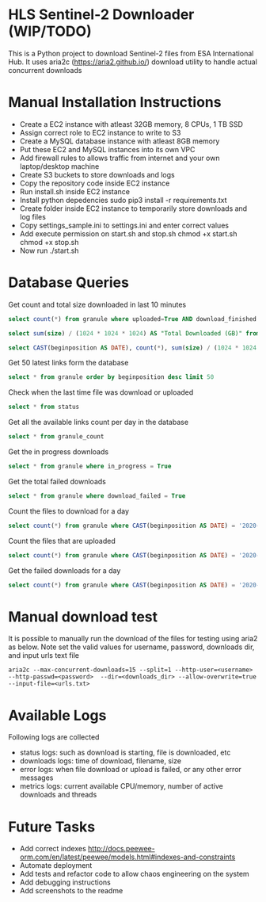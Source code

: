 # HLS Sentinel-2 Downloader (WIP/TODO)

This is a Python project to download Sentinel-2 files from ESA International Hub. 
It uses aria2c (https://aria2.github.io/) download utility to handle actual concurrent downloads

# Manual Installation Instructions

* Create a EC2 instance with atleast 32GB memory, 8 CPUs, 1 TB SSD
* Assign correct role to EC2 instance to write to S3 
* Create a MySQL database instance with atleast 8GB memory
* Put these EC2 and MySQL instances into its own VPC
* Add firewall rules to allows traffic from internet and your own laptop/desktop machine
* Create S3 buckets to store downloads and logs
* Copy the repository code inside EC2 instance
* Run install.sh inside EC2 instance
* Install python depedencies 
     sudo pip3 install -r requirements.txt 
* Create folder inside EC2 instance to temporarily store downloads and log files
* Copy settings_sample.ini to settings.ini and enter correct values
* Add execute permission on start.sh and stop.sh
     chmod +x start.sh
     chmod +x stop.sh
* Now run ./start.sh


# Database Queries

Get count and total size downloaded in last 10 minutes
```sql
select count(*) from granule where uploaded=True AND download_finished >= CONVERT_TZ( date_sub(now(),interval 10 minute), 'UTC', 'America/Chicago' )

select sum(size) / (1024 * 1024 * 1024) AS "Total Downloaded (GB)" from granule where uploaded=True AND download_finished >= CONVERT_TZ( date_sub(now(),interval 10 minute), 'UTC', 'America/Chicago' )

select CAST(beginposition AS DATE), count(*), sum(size) / (1024 * 1024 * 1024) AS "Total Downloaded (GB)" from granule where uploaded=True AND download_finished >= CONVERT_TZ(date_sub(now(),interval 10 minute), 'UTC', 'America/Chicago' ) group by CAST(beginposition AS DATE)

```

Get 50 latest links form the database
```sql
select * from granule order by beginposition desc limit 50
```

Check when the last time file was download or uploaded
```sql
select * from status
```

Get all the available links count per day in the database
```sql
select * from granule_count
```

Get the in progress downloads 
```sql
select * from granule where in_progress = True
```

Get the total failed downloads 
```sql
select * from granule where download_failed = True
```

Count the files to download for a day
```sql
select count(*) from granule where CAST(beginposition AS DATE) = '2020-05-30' AND ignore_file = False;
```
Count the files that are uploaded
```sql
select count(*) from granule where CAST(beginposition AS DATE) = '2020-05-30' AND uploaded = True AND ignore_file = False;
```

Get the failed downloads for a day
```sql
select count(*) from granule where CAST(beginposition AS DATE) = '2020-05-30' AND download_failed = True
```

# Manual download test

It is possible to manually run the download of the files for testing using aria2 as below. Note set the valid values for username, password, downloads dir, and input urls text file

```
aria2c --max-concurrent-downloads=15 --split=1 --http-user=<username> --http-passwd=<password>  --dir=<downloads_dir> --allow-overwrite=true --input-file=<urls.txt> 
```

# Available Logs

Following logs are collected
* status logs: such as download is starting, file is downloaded, etc
* downloads logs: time of download, filename, size
* error logs: when file download or upload is failed, or any other error messages
* metrics logs: current available CPU/memory, number of active downloads and threads


# Future Tasks

* Add correct indexes http://docs.peewee-orm.com/en/latest/peewee/models.html#indexes-and-constraints
* Automate deployment
* Add tests and refactor code to allow chaos engineering on the system
* Add debugging instructions
* Add screenshots to the readme